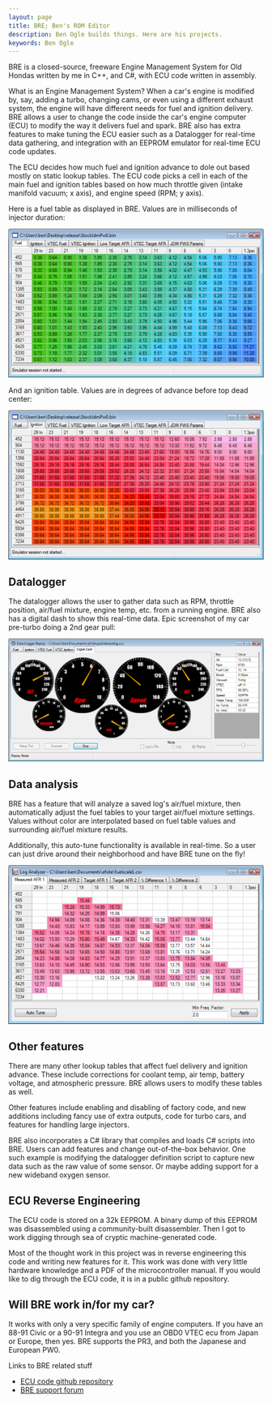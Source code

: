 ```yaml
---
layout: page
title: BRE; Ben's ROM Editor
description: Ben Ogle builds things. Here are his projects.
keywords: Ben Ogle
---
```


BRE is a closed-source, freeware Engine Management System for Old Hondas written by me in C++,
and C#, with ECU code written in assembly.

What is an Engine Management System? When a car's engine is modified by, say, adding a turbo,
changing cams, or even using a different exhaust system, the engine will have different needs
for fuel and ignition delivery. BRE allows a user to change the code inside the car's engine
computer (ECU) to modify the way it delivers fuel and spark. BRE also has extra features to make
tuning the ECU easier such as a Datalogger for real-time data gathering, and integration with an
EEPROM emulator for real-time ECU code updates.

The ECU decides how much fuel and ignition advance to dole out based mostly on static lookup
tables. The ECU code picks a cell in each of the main fuel and ignition tables based on how much
throttle given (intake manifold vacuum; x axis), and engine speed (RPM; y axis).

Here is a fuel table as displayed in BRE. Values are in milliseconds of injector duration:

![Fuel table](/images/screenshots/bre_fuel.png)

And an ignition table. Values are in degrees of advance before top dead center:

![Ignition table](/images/screenshots/bre_ign.png)

Datalogger
----------

The datalogger allows the user to gather data such as RPM, throttle position, air/fuel mixture,
engine temp, etc. from a running engine. BRE also has a digital dash to show this real-time
data. Epic screenshot of my car pre-turbo doing a 2nd gear pull:

![Datalogger](/images/screenshots/bre_logger.png)

Data analysis
-------------

BRE has a feature that will analyze a saved log's air/fuel mixture, then automatically adjust
the fuel tables to your target air/fuel mixture settings. Values without color are interpolated
based on fuel table values and surrounding air/fuel mixture results.

Additionally, this auto-tune functionality is available in real-time. So a user can just drive
around their neighborhood and have BRE tune on the fly!

![Analyzer](/images/screenshots/bre_analyzer.png)

Other features
--------------

There are many other lookup tables that affect fuel delivery and ignition advance. These include
corrections for coolant temp, air temp, battery voltage, and atmospheric pressure. BRE allows
users to modify these tables as well.

Other features include enabling and disabling of factory code, and new additions including fancy
use of extra outputs, code for turbo cars, and features for handling large injectors.

BRE also incorporates a C# library that compiles and loads C# scripts into BRE. Users can add
features and change out-of-the-box behavior. One such example is modifying the datalogger
definition script to capture new data such as the raw value of some sensor. Or maybe adding
support for a new wideband oxygen sensor.

ECU Reverse Engineering
-----------------------

The ECU code is stored on a 32k EEPROM. A binary dump of this EEPROM was disassembled using a
community-built disassembler. Then I got to work digging through sea of cryptic
machine-generated code.

Most of the thought work in this project was in reverse engineering this code and writing new
features for it. This work was done with very little hardware knowledge and a PDF of the
microcontroller manual. If you would like to dig through the ECU code, it is in a public github
repository.

Will BRE work in/for my car?
-----------------------------

It works with only a very specific family of engine computers. If you have an 88-91 Civic or a 90-91
Integra and you use an OBD0 VTEC ecu from Japan or Europe, then yes. BRE supports the PR3, and
both the Japanese and European PW0.

Links to BRE related stuff

* [ECU code github repository](http://github.com/benogle/obd0vtec_dev)
* [BRE support forum](http://forum.pgmfi.org/viewforum.php?f=36)
